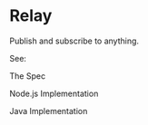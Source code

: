 Relay
=====

Publish and subscribe to anything.


See:

The Spec

Node.js Implementation

Java Implementation
